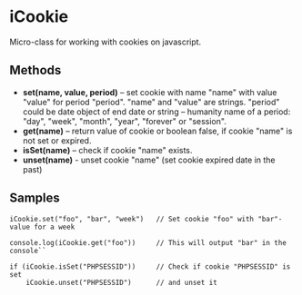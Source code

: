 # iCookie #

Micro-class for working with cookies on javascript.

## Methods ##

*	**set(name, value, period)** – set cookie with name "name" with value "value" for period "period". "name" and "value" are strings. "period" could be date object of end date or string – humanity name of a period: "day", "week", "month", "year", "forever" or "session".
*	**get(name)** – return value of cookie or boolean false, if cookie "name" is not set or expired.
*	**isSet(name)** – check if cookie "name" exists.
*	**unset(name)** - unset cookie "name" (set cookie expired date in the past)

## Samples ##

```
iCookie.set("foo", "bar", "week")	// Set cookie "foo" with "bar"-value for a week 

console.log(iCookie.get("foo"))		// This will output "bar" in the console``

if (iCookie.isSet("PHPSESSID"))		// Check if cookie "PHPSESSID" is set
	iCookie.unset("PHPSESSID")		// and unset it
```
